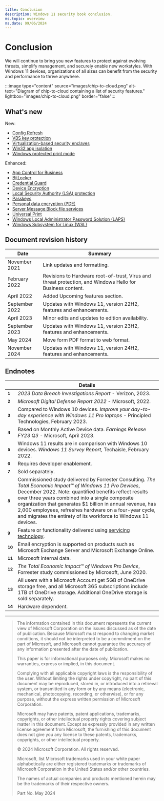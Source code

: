 ```yaml
---
title: Conclusion
description: Windows 11 security book conclusion.
ms.topic: overview
ms.date: 09/06/2024
---
```


# Conclusion

We will continue to bring you new features to protect against evolving threats, simplify management, and securely enable new workstyles. With Windows 11 devices, organizations of all sizes can benefit from the security and performance to thrive anywhere.

:::image type="content" source="images/chip-to-cloud.png" alt-text="Diagram of chip-to-cloud containing a list of security features." lightbox="images/chip-to-cloud.png" border="false":::

## What's new

New:

- [Config Refresh](operating-system-security-system-security.md#-config-refresh)
- [VBS key protection](identity-protection-advanced-credential-protection.md#-vbs-key-protection)
- [Virtualization-based security enclaves](application-security-application-isolation.md#-virtualization-based-security-enclaves)
- [Win32 app isolation](application-security-application-isolation.md#-win32-app-isolation)
- [Windows protected print mode](operating-system-security-system-security.md#-windows-protected-print-mode)

Enhanced:

- [App Control for Business](application-security-application-and-driver-control.md#app-control-for-business)
- [BitLocker](operating-system-security-encryption-and-data-protection.md#bitlocker)
- [Credential Guard](identity-protection-advanced-credential-protection.md#credential-guard)
- [Device Encryption](operating-system-security-encryption-and-data-protection.md#device-encryption)
- [Local Security Authority (LSA) protection](identity-protection-advanced-credential-protection.md#local-security-authority-lsa-protection)
- [Passkeys](identity-protection-passwordless-sign-in.md#passkeys)
- [Personal data encryption (PDE)](operating-system-security-encryption-and-data-protection.md#personal-data-encryption-pde)
- [Server Message Block file services](operating-system-security-network-security.md#server-message-block-file-services)
- [Universal Print](cloud-services-protect-your-work-information.md#universal-print)
- [Windows Local Administrator Password Solution (LAPS)](cloud-services-protect-your-work-information.md#windows-local-administrator-password-solution-laps)
- [Windows Subsystem for Linux (WSL)](application-security-application-isolation.md#windows-subsystem-for-linux-wsl)

## Document revision history

| Date | Summary |
|-|-|
|November 2021 |Link updates and formatting.|
|February 2022 |Revisions to Hardware root-of-trust, Virus and threat protection, and Windows Hello for Business content.|
|April 2022| Added Upcoming features section.|
|September 2022| Updates with Windows 11, version 22H2, features and enhancements.|
|April 2023| Minor edits and updates to edition availability.|
|September 2023| Updates with Windows 11, version 23H2, features and enhancements.|
|May 2024| Move form PDF format to web format.|
|November 2024| Updates with Windows 11, version 24H2, features and enhancements.|

## Endnotes

||Details|
|-|-|
|**<sup><a name="footnote1"></a>1</sup>**|*2023 Data Breach Investigations Report* - Verizon, 2023.|
|**<sup><a name="footnote2"></a>2</sup>**|*Microsoft Digital Defense Report 2022* - Microsoft, 2022.|
|**<sup><a name="footnote3"></a>3</sup>**| Compared to Windows 10 devices. *Improve your day-to-day experience with Windows 11 Pro laptops* - Principled Technologies, February 2023.|
|**<sup><a name="footnote4"></a>4</sup>**| Based on Monthly Active Device data. *Earnings Release FY23 Q3* - Microsoft, April 2023.|
|**<sup><a name="footnote5"></a>5</sup>**| Windows 11 results are in comparison with Windows 10 devices. *Windows 11 Survey Report*, Techaisle, February 2022.|
|**<sup><a name="footnote6"></a>6</sup>**| Requires developer enablement.|
|**<sup><a name="footnote7"></a>7</sup>**| Sold separately.|
|**<sup><a name="footnote8"></a>8</sup>**| Commissioned study delivered by Forrester Consulting. *The Total Economic Impact&trade; of Windows 11 Pro Devices*, December 2022. Note: quantified benefits reflect results over three years combined into a single composite organization that generates $1 billion in annual revenue, has 2,000 employees, refreshes hardware on a four-year cycle, and migrates the entirety of its workforce to Windows 11 devices.|
|**<sup><a name="footnote9"></a>9</sup>**|Feature or functionality delivered using [servicing technology](https://support.microsoft.com/topic/b0aa0a27-ea9a-4365-9224-cb155e517f12).|
|**<sup><a name="footnote10"></a>10</sup>**| Email encryption is supported on products such as Microsoft Exchange Server and Microsoft Exchange Online.|
|**<sup><a name="footnote11"></a>11</sup>**| Microsoft internal data.|
|**<sup><a name="footnote12"></a>12</sup>**| *The Total Economic Impact&trade; of Windows Pro Device*, Forrester study commissioned by Microsoft, June 2020.|
|**<sup><a name="footnote13"></a>13</sup>**|All users with a Microsoft Account get 5GB of OneDrive storage free, and all Microsoft 365 subscriptions include 1TB of OneDrive storage. Additional OneDrive storage is sold separately.|
|**<sup><a name="footnote14"></a>14</sup>**| Hardware dependent.|

---

> The information contained in this document represents the current view of Microsoft Corporation on the issues discussed as of the date of publication. Because Microsoft must respond to changing market conditions, it should not be interpreted to be a commitment on the part of Microsoft, and Microsoft cannot guarantee the accuracy of any information presented after the date of publication.
>
> This paper is for informational purposes only. Microsoft makes no warranties, express or implied, in this document.
>
> Complying with all applicable copyright laws is the responsibility of the user. Without limiting the rights under copyright, no part of this document may be reproduced, stored in, or introduced into a retrieval system, or transmitted in any form or by any means (electronic, mechanical, photocopying, recording, or otherwise), or for any purpose, without the express written permission of Microsoft Corporation.
>
> Microsoft may have patents, patent applications, trademarks, copyrights, or other intellectual property rights covering subject matter in this document. Except as expressly provided in any written license agreement from Microsoft, the furnishing of this document does not give you any license to these patents, trademarks, copyrights, or other intellectual property.
>
> &copy; 2024 Microsoft Corporation. All rights reserved.
>
> Microsoft, list Microsoft trademarks used in your white paper alphabetically are either registered trademarks or trademarks of Microsoft Corporation in the United States and/or other countries.
>
> The names of actual companies and products mentioned herein may be the trademarks of their respective owners.
>
> Part No. May 2024
